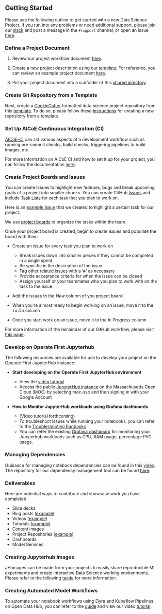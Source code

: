 ## **Getting Started**

Please use the following outline to get started with a new Data Science Project. If you run into any problems or need additional support, please join our [slack](https://operatefirst.slack.com/ssb/redirect) and post a message in the `#support` channel, or open an issue [here](https://github.com/operate-first/support/issues).  

### **Define a Project Document**

1. Review our project workflow document [here][1].

2. Create a new project description using our [template][2]. For reference, you can review an example project document [here][3].

3. Put your project document into a subfolder of this [shared directory][4]. 

### **Create Git Repository from a Template**

Next, create a [CookieCutter][5] formatted data science project repository from this [template][6]. To do so, please follow these [instructions][7] for creating a new repository from a template.

### **Set Up AICoE Continuous Integration (CI)**

[AICoE-CI](https://github.com/aicoe/aicoe-ci#getting-started) can aid various aspects of a development workflow such as running pre-commit checks, build checks, triggering pipelines to build images, etc.

For more information on AICoE CI and how to set it up for your project, you can follow the documentation [here](https://github.com/aicoe/aicoe-ci#getting-started).

### **Create Project Boards and Issues**

You can create Issues to highlight new features, bugs and break upcoming goals of a project into smaller chunks. You can create GitHub [Issues](https://docs.github.com/en/issues/tracking-your-work-with-issues) and include [Task Lists](https://docs.github.com/en/issues/tracking-your-work-with-issues/about-task-lists) for each task that you plan to work on.

Here is an [example Issue](https://github.com/aicoe-aiops/ocp-ci-analysis/issues/279) that we created to highlight a certain task for our project.

We use [project boards](https://docs.github.com/en/issues/organizing-your-work-with-project-boards/managing-project-boards/about-project-boards) to organize the tasks within the team.

Once your project board is created, begin to create issues and populate the board with them
* Create an issue for every task you plan to work on
    * Break issues down into smaller pieces if they cannot be completed in a single sprint
    * Be specific in the description of the issue 
    * Tag other related issues with a ‘#’ as necessary
    * Provide acceptance criteria for when the issue can be closed 
    * Assign yourself or your teammates who you plan to work with on the task to the issue

* Add the issues to the *New* column of you project board
* When you're almost ready to begin working on an issue, move it to the *To Do* column
* Once you start work on an issue, move it to the *In Progress* column

For more information of the remainder of our GitHub workflow, please visit [this page][10]. 

### **Develop on Operate First Jupyterhub**

The following resources are available for use to develop your project on the Operate First JupyterHub instance:

* **Start developing on the Operate First JupyterHub environment**
    - View the [video tutorial](https://www.youtube.com/watch?v=iI_-lqi3vP4&list=PL8VBRDTElCWpneB4dBu4u1kHElZVWfAwW&index=3&t=13s) 
    - Access the public [JupyterHub instance][11] on the Massachusetts Open Cloud (MOC) by selecting moc-sso and then signing in with your Google Account

* **How to Monitor JupyterHub workloads using Grafana dashboards** 
    -  (Video tutorial forthcoming)
    -  To troubleshoot issues while running your notebooks, you can refer to the [Troubleshooting Runbooks](https://www.operate-first.cloud/users/sre/runbooks/jupyterhub.md)
    -  You can refer the existing [Grafana dashboard](https://www.google.com/url?q=https://grafana-route-opf-monitoring.apps.zero.massopen.cloud/d/24cc5f554da78f3ca60a40f190f7e23203f7d847/jupyterhub-usage?orgId%3D1%26from%3Dnow-3h%26to%3Dnow%26var-datasource%3Dopf-observatorium-thanos%26var-user_id%3Dochatter-40redhat-2ecom%26var-namespace%3Dopf-jupyterhub&sa=D&source=editors&ust=1627309997546000&usg=AOvVaw3CaL9UuS0xpAmAOwxAZCrS) for monitoring your Jupyterhub workloads such as CPU, RAM usage, percentage PVC usage.

### **Managing Dependencies**

Guidance for managing notebook dependencies can be found in this [video](https://www.youtube.com/watch?v=ifyQ2oSxjnU&list=PL8VBRDTElCWpneB4dBu4u1kHElZVWfAwW&index=4). The repository for our dependency management tool can be found [here](https://www.google.com/url?q=https://github.com/thoth-station/jupyterlab-requirements&sa=D&source=editors&ust=1627073082597000&usg=AOvVaw0ZMXjgL0ryYJC5hkIMJhNS). 

### **Deliverables**

Here are potential ways to contribute and showcase work you have completed.
* Slide decks
* Blog posts ([example](https://www.operate-first.cloud/data-science/configuration-files-analysis/docs/blog/configuration-file-analysis-blog.md))
* Videos ([example](https://www.youtube.com/watch?v=BKnF174eZN0&list=PL8VBRDTElCWoGwMhCp04rQFMcIhshv33U&index=9))
* Tutorials ([example](https://www.operate-first.cloud/data-science/ocp-ci-analysis/docs/automating-using-elyra.md))
* Content images
* Project Repositories ([example](https://github.com/aicoe-aiops/ocp-ci-analysis))
* Dashboards
* Model Services

### **Creating Jupyterhub Images**
JH images can be made from your projects to easily share reproducible ML experiments and create interactive Data Science working environments. Please refer to the following [guide](https://www.operate-first.cloud/users/data-science-workflows/docs/create_and_deploy_jh_image.md) for more information.

### **Creating Automated Model Workflows**

To automate your notebook workflows using Elyra and Kubeflow Pipelines on Open Data Hub, you can refer to the [guide](https://github.com/AICoE/elyra-aidevsecops-tutorial) and view our video [tutorial](https://www.youtube.com/watch?v=iMSOal8wRj4).

[1]: https://docs.google.com/document/d/1LqVXQbd81IdPfoXw2B0iCcnb-ygCVvdy_8vejY08zZ4/edit
[2]: https://docs.google.com/document/d/1CIFlKiVbNX3CKC-tD7kVDkP1S8eDfDEibdLM6jgIj2g/edit
[3]: https://docs.google.com/document/d/1prfyxHAQq60IU_K_f-eTNVCB6FKV2q00YAbmY-jI_HE/edit
[4]: https://drive.google.com/drive/folders/17nhASQZUbGISFQswUb-ft3V1dxbD7dtX
[5]: https://drivendata.github.io/cookiecutter-data-science/#cookiecutter-data-science
[6]: https://github.com/aicoe-aiops/project-template
[7]: https://help.github.com/en/github/creating-cloning-and-archiving-repositories/creating-a-repository-from-a-template
[8]: https://github.com/orgs/aicoe-aiops/projects/2
[10]: docs/how-to-contribute.md
[11]: https://oauth-openshift.apps.zero.massopen.cloud/oauth/authorize?response_type=code&redirect_uri=https%3A%2F%2Fjupyterhub-opf-jupyterhub.apps.zero.massopen.cloud%2Fhub%2Foauth_callback&client_id=system%3Aserviceaccount%3Aopf-jupyterhub%3Ajupyterhub-hub&state=eyJzdGF0ZV9pZCI6ICI0NjQzNjI0NDY5OTY0MmUxOWJhMzM5OTA0ZDZhZDcwZiIsICJuZXh0X3VybCI6ICIvaHViLyJ9&scope=user%3Ainfo
